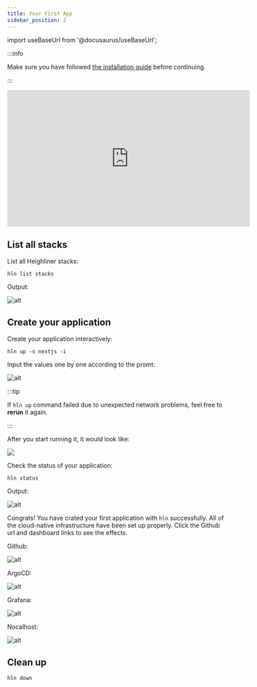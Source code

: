 ```yaml
---
title: Your First App
sidebar_position: 2
---
```


import useBaseUrl from '@docusaurus/useBaseUrl';

:::info

Make sure you have followed [the installation guide](/docs/getting_started/installation) before continuing.

:::

<iframe width="560" height="315" src="https://www.youtube.com/embed/eHcGZYJEqfk" title="YouTube video player" frameBorder="0" allow="accelerometer; autoplay; clipboard-write; encrypted-media; gyroscope; picture-in-picture" allowFullScreen></iframe>

## List all stacks

List all Heighliner stacks:

```shell
hln list stacks
```

Output:

![alt](/img/docs/todo.jpg)

## Create your application

Create your application interactively:

```shell
hln up -s nextjs -i
```

Input the values one by one according to the promt:

![alt](/img/docs/todo.jpg)

:::tip

If `hln up` command failed due to unexpected network problems, feel free to **rerun** it again.

:::

After you start running it, it would look like:

<div
  style={{
    maxWidth: 1000,
    height: 'auto',
    marginBottom: 30,
    marginTop: 30,
  }}
>
<img src={useBaseUrl('/img/docs/dagger_output.png')} />
</div>

Check the status of your application:

```shell
hln status
```

Output:

![alt](/img/docs/todo.jpg)

Congrats! You have crated your first application with `hln` successfully. All of the cloud-native infrastructure have been set up properly. Click the Github url and dashboard links to see the effects.

Github:

![alt](/img/docs/todo.jpg)

ArgoCD:

![alt](/img/docs/todo.jpg)

Grafana:

![alt](/img/docs/todo.jpg)

Nocalhost:

![alt](/img/docs/todo.jpg)

## Clean up

```shell
hln down
```
